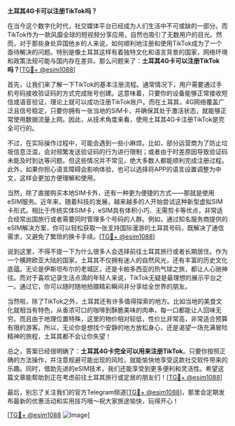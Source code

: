 **土耳其4G卡可以注册TikTok吗？**

在当今这个数字化时代，社交媒体平台已经成为人们生活中不可或缺的一部分。而TikTok作为一款风靡全球的短视频分享应用，自然也吸引了无数用户的目光。然而，对于那些身处异国他乡的人来说，如何顺利地注册和使用TikTok成为了一个亟待解决的问题。特别是像土耳其这样有着独特文化和语言背景的国家，网络环境和政策法规可能与国内存在差异。那么问题来了：**土耳其4G卡可以注册TikTok吗？**[[TG💪+ @esim1088](https://t.me/s/esim1088)]

首先，让我们来了解一下TikTok的基本注册流程。通常情况下，用户需要通过手机号码接收验证码的方式完成账号创建。这意味着，只要你的设备能够正常接收短信或语音验证，理论上就可以成功注册TikTok账户。而在土耳其，4G网络覆盖广泛且信号稳定，只要你拥有一张当地的SIM卡，并确保其处于激活状态，就能够正常使用数据流量上网。因此，从技术角度来看，使用土耳其4G卡注册TikTok是完全可行的。

不过，在实际操作过程中，可能会遇到一些小麻烦。比如，部分运营商为了防止垃圾信息泛滥，会对频繁发送验证码的行为进行限制；或者由于时差原因导致验证码未能及时到达等问题。但这些情况并不常见，绝大多数人都能顺利完成注册过程。此外，如果你担心语言障碍会影响体验，也可以选择将APP的语言设置调整为中文，这样会更加方便理解和使用。

当然，除了直接购买本地SIM卡外，还有一种更为便捷的方式——那就是使用eSIM服务。近年来，随着科技的发展，越来越多的人开始尝试这种新型虚拟SIM卡形式。相比于传统实体SIM卡，eSIM具有体积小巧、无需剪卡等优点，非常适合经常出国旅行或者需要同时管理多个号码的人群。例如，通过知名服务商提供的eSIM解决方案，你可以轻松获取一张支持国际漫游的土耳其号码，既解决了通信需求，又避免了繁琐的换卡手续。[[TG💪+ @esim1088](https://t.me/s/esim1088)]

说到这里，不得不提一下为什么很多人会选择前往土耳其旅行或者长期居住。作为一个横跨欧亚大陆的国家，土耳其不仅拥有迷人的自然风光，还有丰富的历史文化底蕴。无论是伊斯坦布尔的老城区，还是卡帕多西亚的热气球之旅，都让人心驰神往。而对于喜欢记录生活点滴的年轻人来说，TikTok无疑是最理想的展示平台之一。通过它，你可以随时随地拍摄精彩瞬间并分享给全世界的朋友。

当然啦，除了TikTok之外，土耳其还有许多值得探索的地方。比如当地的美食文化就相当有特色，从香浓可口的咖啡到酥脆美味的肉串，每一口都能让人回味无穷。而且由于地理位置特殊，这里的物价相对较低，性价比非常高，非常适合预算有限的游客。所以，无论你是想找个安静的地方放松身心，还是渴望一场充满冒险精神的旅程，土耳其都不会让你失望！

总之，答案已经很明确了：**土耳其4G卡完全可以用来注册TikTok**。只要你按照正确的方法操作，并注意规避可能出现的风险，就能愉快地享受这款社交软件带来的乐趣。同时，借助先进的eSIM技术，我们还能享受到更多便利和灵活性。希望这篇文章能帮助到正在考虑前往土耳其旅行或定居的朋友们！[[TG💪+ @esim1088](https://t.me/s/esim1088)]

最后，别忘了关注我们的官方Telegram频道[[TG💪+ @esim1088](https://t.me/s/esim1088)]，那里会定期发布最新的优惠活动和实用技巧哦～祝大家旅途愉快，玩得开心！ 

[[TG💪+ @esim1088](https://t.me/s/esim1088) ![Image](https://i.postimg.cc/4NQfJmqS/Snipaste-2025-05-13-00-14-12.png)]